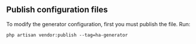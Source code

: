## Publish configuration files
To modify the generator configuration, first you must publish the file. Run:
```
php artisan vendor:publish --tag=ha-generator
```
